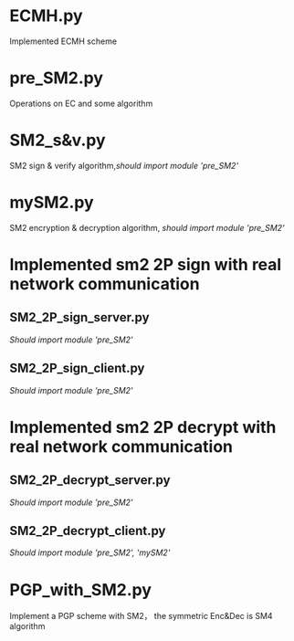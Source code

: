 # ECMH.py

Implemented ECMH scheme

# pre_SM2.py

Operations on EC and some algorithm

# SM2_s&v.py

SM2 sign & verify algorithm,*should import module 'pre_SM2'*

# mySM2.py

SM2 encryption & decryption algorithm, *should import module 'pre_SM2'*

# Implemented sm2 2P sign with real network communication

## SM2_2P_sign_server.py

*Should import module 'pre_SM2'*

## SM2_2P_sign_client.py

*Should import module 'pre_SM2'*

# Implemented sm2 2P decrypt with real network communication

## SM2_2P_decrypt_server.py

*Should import module 'pre_SM2'*

## SM2_2P_decrypt_client.py

*Should import module 'pre_SM2', 'mySM2'*

# PGP_with_SM2.py

Implement a PGP scheme with SM2， the symmetric Enc&Dec is SM4 algorithm
